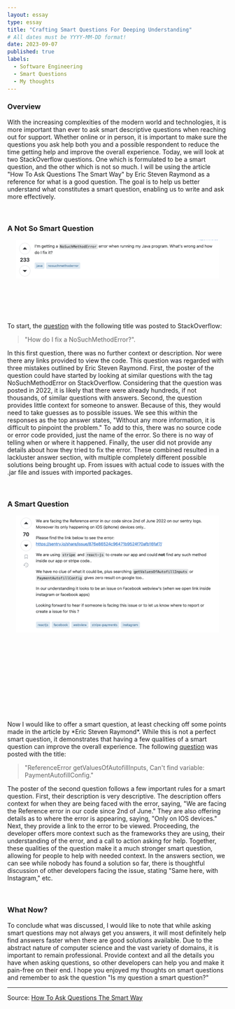 ```yaml
---
layout: essay
type: essay
title: "Crafting Smart Questions For Deeping Understanding"
# All dates must be YYYY-MM-DD format!
date: 2023-09-07
published: true
labels:
  - Software Engineering
  - Smart Questions
  - My thoughts
---
```



### Overview
With the increasing complexities of the modern world and technologies, it is more important than ever to ask smart descriptive questions when reaching out for support. Whether online or in person, it is important to make sure the questions you ask help both you and a possible respondent to reduce the time getting help and improve the overall experience. Today, we will look at two StackOverflow questions. One which is formulated to be a smart question, and the other which is not so much. I will be using the article "How To Ask Questions The Smart Way" by Eric Steven Raymond as a reference for what is a good question. The goal is to help us better understand what constitutes a smart question, enabling us to write and ask more effectively.

<br>


### A Not So Smart Question
<p align="center">
  <img align="center" width="464px" height="89px" class="rounded float-start pe-4" src="../img/smart-questions/q1.png">
</p>
<br>
<br>
<br>
<br>
<br>
To start, the <a href="https://stackoverflow.com/questions/35186/how-do-i-fix-a-nosuchmethoderror">question</a> with the following title was posted to StackOverflow: 

>"How do I fix a NoSuchMethodError?".


In this first question, there was no further context or description. Nor were there any links provided to view the code. This question was regarded with three mistakes outlined by Eric Steven Raymond. First, the poster of the question could have started by looking at similar questions with the tag NoSuchMethodError on StackOverflow. Considering that the question was posted in 2022, it is likely that there were already hundreds, if not thousands, of similar questions with answers. Second, the question provides little context for someone to answer. Because of this, they would need to take guesses as to possible issues. We see this within the responses as the top answer states, "Without any more information, it is difficult to pinpoint the problem." To add to this, there was no source code or error code provided, just the name of the error. So there is no way of telling when or where it happened. Finally, the user did not provide any details about how they tried to fix the error. These combined resulted in a lackluster answer section, with multiple completely different possible solutions being brought up. From issues with actual code to issues with the .jar file and issues with imported packages.

<br>

### A Smart Question
<p align="center">
  <img align="center" width="464px" height="267px" class="rounded float-start pe-4" src="../img/smart-questions/q2.png">
</p>
<br>
<br>
<br>
<br>
<br>
<br>
<br>
<br>
<br>
<br>
<br>
Now I would like to offer a smart question, at least checking off some points made in the article by *Eric Steven Raymond*. While this is not a perfect smart question, it demonstrates that having a few qualities of a smart question can improve the overall experience. The following <a href="https://stackoverflow.com/questions/72488297/referenceerror-getvaluesofautofillinputs-cant-find-variable-paymentautofillco">question</a> was posted with the title: 

> "ReferenceError getValuesOfAutofillInputs, Can't find variable: PaymentAutofillConfig."


The poster of the second question follows a few important rules for a smart question. First, their description is very descriptive. The description offers context for when they are being faced with the error, saying, "We are facing the Reference error in our code since 2nd of June." They are also offering details as to where the error is appearing, saying, "Only on IOS devices." Next, they provide a link to the error to be viewed. Proceeding, the developer offers more context such as the frameworks they are using, their understanding of the error, and a call to action asking for help. Together, these qualities of the question make it a much stronger smart question, allowing for people to help with needed context. In the answers section, we can see while nobody has found a solution so far, there is thoughtful discussion of other developers facing the issue, stating "Same here, with Instagram," etc.

<br>

### What Now? 
To conclude what was discussed, I would like to note that while asking smart questions may not always get you answers, it will most definitely help find answers faster when there are good solutions available. Due to the abstract nature of computer science and the vast variety of domains, it is important to remain professional. Provide context and all the details you have when asking questions, so other developers can help you and make it pain-free on their end. I hope you enjoyed my thoughts on smart questions and remember to ask the question "Is my question a smart question?"


---
Source: <a href="http://www.catb.org/esr/faqs/smart-questions.html">How To Ask Questions The Smart Way</a> 
